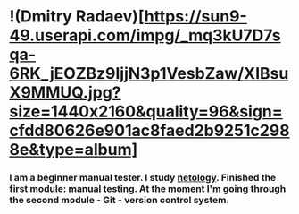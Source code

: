 # !(Dmitry Radaev)[https://sun9-49.userapi.com/impg/_mq3kU7D7sqa-6RK_jEOZBz9IjjN3p1VesbZaw/XIBsuX9MMUQ.jpg?size=1440x2160&quality=96&sign=cfdd80626e901ac8faed2b9251c2988e&type=album] 


### I am a beginner manual tester. I study [netology](https://netology.ru/). Finished the first module: manual testing. At the moment I'm going through the second module - Git - version control system.

